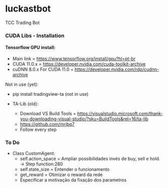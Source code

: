 # luckastbot

TCC Trading Bot

### CUDA Libs - Installation

#### Tensorflow GPU install:

- Main link = https://www.tensorflow.org/install/gpu?hl=pt-br
- CUDA 11.0.x = https://developer.nvidia.com/cuda-toolkit-archive
- cuDNN 8.0.x For CUDA 11.0 = https://developer.nvidia.com/rdp/cudnn-archive

Not in use (yet):

- pip install tradingview-ta (not in use)

- TA-Lib (old):
  - Download VS Build Tools = https://visualstudio.microsoft.com/thank-you-downloading-visual-studio/?sku=BuildTools&rel=16/ta-lib
  - https://github.com/mrjbq7
  - Follow every step

### To Do

- Class CustomAgent:
  - self.action_space = Ampliar possibilidades invés de buy, sell e hold. -> Step function:280
  - self.state_size = Entender o funcionamento
  - get_reward = Otimizar o reward da rede
  - Especificar a motivação da fixação dos parametros
